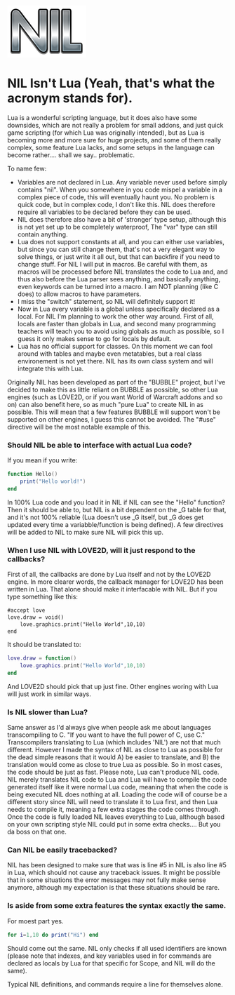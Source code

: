 [![NIL Isn't Lua](https://raw.githubusercontent.com/jpbubble/NIL-isn-t-Lua/master/NIL.png)](https://jeroentricky.wixsite.com/nillanguage)

# NIL Isn't Lua (Yeah, that's what the acronym stands for).

Lua is a wonderful scripting language, but it does also have some downsides, which are not really a problem for small addons, and just quick game scripting (for which Lua was originally intended), but as Lua is becoming more and 
more sure for huge projects, and some of them really complex, some feature Lua lacks, and some setups in the language can become rather.... shall we say.. problematic.

To name few:
- Variables are not declared in Lua. Any variable never used before simply contains "nil". When you somewhere in you code mispel a variable in a complex piece of code, this will eventually haunt you. No problem is quick code, but 
in complex code, I don't like this. NIL does therefore require all variables to be declared before they can be used.
- NIL does therefore also have a bit of 'stronger' type setup, although this is not yet set up to be completely waterproof, The "var" type can still contain anything.
- Lua does not support constants at all, and you can either use variables, but since you can still change them, that's not a very elegant way to solve things, or just write it all out, but that can backfire if you need to change 
stuff. For NIL I will put in macros. Be careful with them, as macros will be processed before NIL translates the code to Lua and, and thus also before the Lua parser sees anything, and basically anything, even keywords can be 
turned into a macro. I am NOT planning (like C does) to allow macros to have parameters. 
- I miss the "switch" statement, so NIL will definitely support it!
- Now in Lua every variable is a global unless specifically declared as a local. For NIL I'm planning to work the other way around. First of all, locals are faster than globals in Lua, and second many programming teachers will 
teach you to avoid using globals as much as possible, so I guess it only makes sense to go for locals by default.
- Lua has no official support for classes. On this moment we can fool around with tables and maybe even metatables, but a real class environement is not yet there. NIL has its own class system and will integrate this with Lua. 

Originally NIL has been developed as part of the "BUBBLE" project, but I've decided to make this as little reliant on BUBBLE as possible, so other Lua engines (such as LOVE2D, or if you want World of Warcraft addons and so on) can 
also benefit here, so as much "pure Lua" to create NIL in as possible. This will mean that a few features BUBBLE will support won't be supported on other engines, I guess this cannot be avoided. The "#use" directive will be the 
most notable example of this. 

### Should NIL be able to interface with actual Lua code?

If you mean if you write:
~~~Lua
function Hello() 
	print("Hello world!")
end
~~~
In 100% Lua code and you load it in NIL if NIL can see the "Hello" function? Then it should be able to, but NIL is a bit dependent on the _G table for that, and it's not 100% reliable (Lua doesn't use _G itself, but _G does get 
updated every time a variabble/function is being defined). A few directives will be added to NIL to make sure NIL will pick this up.

### When I use NIL with LOVE2D, will it just respond to the callbacks?

First of all, the callbacks are done by Lua itself and not by the LOVE2D engine. In more clearer words, the callback manager for LOVE2D has been written in Lua. That alone should make it interfacable with NIL. But if you type 
something like this:
~~~
#accept love
love.draw = void()
    love.graphics.print("Hello World",10,10)
end
~~~
It should be translated to:
~~~Lua
love.draw = function()
    love.graphics.print("Hello World",10,10)
end                                         
~~~
And LOVE2D should pick that up just fine. Other engines woring with Lua will just work in similar ways.



### Is NIL slower than Lua?

Same answer as I'd always give when people ask me about languages transcompiling to C. "If you want to have the full power of C, use C." Transcompilers translating to Lua (which includes 'NIL') are not that much different. However 
I made the syntax of NIL as close to Lua as possible for the dead simple reasons that it would A) be easier to translate, and B) the translation would come as close to true Lua as possible. So in most cases, the code should be just 
as fast. 
Please note, Lua can't produce NIL code. NIL merely translates NIL code to Lua and Lua will have to compile the code generated itself like it were normal Lua code, meaning that when the code is being executed NIL does nothing at 
all. Loading the code will of course be a different story since NIL will need to translate it to Lua first, and then Lua needs to compile it, meaning a few extra stages the code comes through. Once the code is fully loaded NIL 
leaves everything to Lua, although based on your own scripting style NIL could put in some extra checks.... But you da boss on that one.

### Can NIL be easily tracebacked?

NIL has been designed to make sure that was is line #5 in NIL is also line #5 in Lua, which should not cause any traceback issues. It might be possible that in some situations the error messages may not fully make sense anymore, 
although my expectation is that these situations should be rare. 

### Is aside from some extra features the syntax exactly the same.

For moest part yes.
~~~Lua
for i=1,10 do print("Hi") end 
~~~
Should come out the same. NIL only checks if all used identifiers are known (please note that indexes, and key variables used in for commands are declared as locals by Lua for that specific for Scope, and NIL will do the same).

Typical NIL definitions, and commands require a line for themselves alone. 

